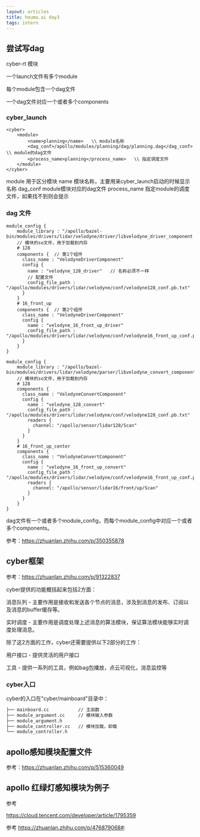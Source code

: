 ```yaml
---
layout: articles
title: houmo.ai day3
tags: intern
---
```


## 尝试写dag

cyber-rt 模块

一个launch文件有多个module

每个module包含一个dag文件

一个dag文件对应一个或者多个components


### cyber_launch

```
<cyber>
    <module>
        <name>planning</name>   \\ module名称
        <dag_conf>/apollo/modules/planning/dag/planning.dag</dag_conf>   \\ module的dag文件
        <process_name>planning</process_name>   \\ 指定调度文件
    </module>
</cyber>
```

module 用于区分模块
name 模块名称，主要用来cyber_launch启动的时候显示名称
dag_conf module模块对应的dag文件
process_name 指定module的调度文件，如果找不到则会提示


### dag 文件


```
module_config {
    module_library : "/apollo/bazel-bin/modules/drivers/lidar/velodyne/driver/libvelodyne_driver_component.so"
    // 模块的so文件，用于加载到内存
    # 128
    components {  // 第1个组件
      class_name : "VelodyneDriverComponent"
      config {
        name : "velodyne_128_driver"   // 名称必须不一样
        // 配置文件
        config_file_path : "/apollo/modules/drivers/lidar/velodyne/conf/velodyne128_conf.pb.txt"
      }
    }
    # 16_front_up
    components {  // 第2个组件
      class_name : "VelodyneDriverComponent"
      config {
        name : "velodyne_16_front_up_driver"
        config_file_path : "/apollo/modules/drivers/lidar/velodyne/conf/velodyne16_front_up_conf.pb.txt"
      }
    }
}

module_config {
    module_library : "/apollo/bazel-bin/modules/drivers/lidar/velodyne/parser/libvelodyne_convert_component.so"
    // 模块的so文件，用于加载到内存
    # 128
    components {
      class_name : "VelodyneConvertComponent"
      config {
        name : "velodyne_128_convert"   
        config_file_path : "/apollo/modules/drivers/lidar/velodyne/conf/velodyne128_conf.pb.txt"
        readers {
          channel: "/apollo/sensor/lidar128/Scan"
        }
      }
    }
    # 16_front_up_center
    components {
      class_name : "VelodyneConvertComponent"
      config {
        name : "velodyne_16_front_up_convert"
        config_file_path : "/apollo/modules/drivers/lidar/velodyne/conf/velodyne16_front_up_conf.pb.txt"
        readers {
          channel: "/apollo/sensor/lidar16/front/up/Scan"
        }
      }
    }
}
```

dag文件有一个或者多个module_config，而每个module_config中对应一个或者多个components。

参考：https://zhuanlan.zhihu.com/p/350355878


## cyber框架
参考：https://zhuanlan.zhihu.com/p/91322837

cyber提供的功能概括起来包括2方面：

消息队列 - 主要作用是接收和发送各个节点的消息，涉及到消息的发布、订阅以及消息的buffer缓存等。

实时调度 - 主要作用是调度处理上述消息的算法模块，保证算法模块能够实时调度处理消息。

除了这2方面的工作，cyber还需要提供以下2部分的工作：

用户接口 - 提供灵活的用户接口

工具 - 提供一系列的工具，例如bag包播放，点云可视化，消息监控等


### cyber入口

cyber的入口在"cyber/mainboard"目录中：

```bash
├── mainboard.cc           // 主函数
├── module_argument.cc     // 模块输入参数
├── module_argument.h
├── module_controller.cc   // 模块加载，卸载
└── module_controller.h
```


## apollo感知模块配置文件
参考：https://zhuanlan.zhihu.com/p/515360049


## apollo 红绿灯感知模块为例子

参考 

https://cloud.tencent.com/developer/article/1795359


参考 https://zhuanlan.zhihu.com/p/476879068#: